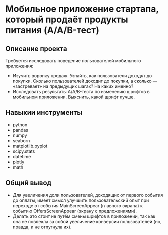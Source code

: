 # Мобильное приложение стартапа, который продаёт продукты питания (A/A/B-тест)

## Описание проекта

Требуется исследовать поведение пользователей мобильного приложения:

* Изучить воронку продаж. Узнайть, как пользователи доходят до покупки. Сколько пользователей доходит до покупки, а сколько — «застревает» на предыдущих шагах? На каких именно?
* Исследовать результаты A/A/B-теста по изменению шрифтов в мобильном приложении. Выяснить, какой шрифт лучше.

## Навыкии инструменты

* python
* pandas
* numpy
* seaborn
* matplotlib.pyplot
* scipy.stats
* datetime
* plotly
* math

## Общий вывод

* Для увеличения доли пользователей, доходящих от первого события до оплаты, имеет смысл улучшить пользовательский опыт при переходе от события MainScreenAppear (главного экрана) к событию OffersScreenAppear (экрану с предложениями).
* Делать это стоит не путём смены шрифтов в приложении, так как она не повлекла за собой увеличение конверсии пользователей (но, правда, и не отпугнула их).
